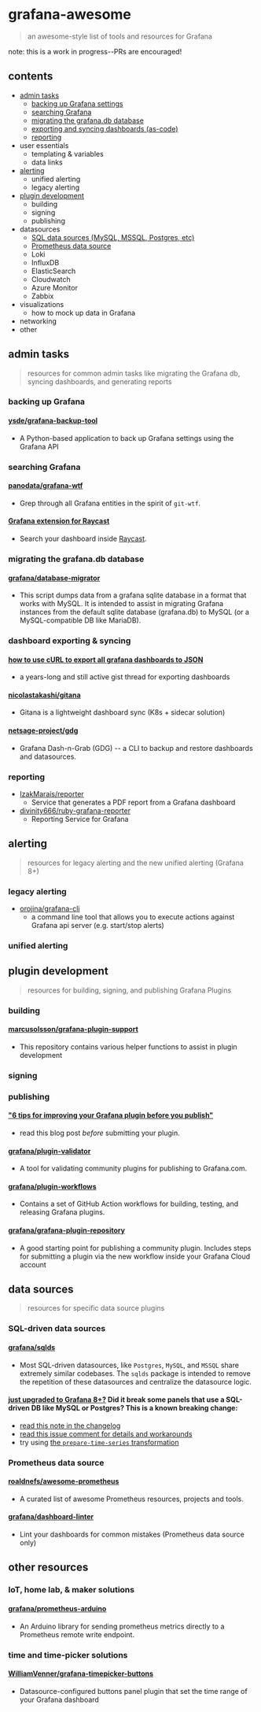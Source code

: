 # grafana-awesome

> an awesome-style list of tools and resources for Grafana

note: this is a work in progress--PRs are encouraged!

## contents

- [admin tasks](#admin-tasks)
    - [backing up Grafana settings](#backing-up-grafana)
    - [searching Grafana](#searching-grafana)
    - [migrating the grafana.db database](#migrating-the-grafanadb-database)
    - [exporting and syncing dashboards (as-code)](#dashboard-exporting--syncing)
    - [reporting](#reporting)
- user essentials
    - templating & variables
    - data links
- [alerting](#alerting)
    - unified alerting
    - legacy alerting
- [plugin development](#plugin-development)
    - building
    - signing
    - publishing
- datasources
    - [SQL data sources (MySQL, MSSQL, Postgres, etc)](#sql-driven-data-sources)
    - [Prometheus data source](#prometheus-data-source)
    - Loki
    - InfluxDB
    - ElasticSearch
    - Cloudwatch
    - Azure Monitor
    - Zabbix
- visualizations
    - how to mock up data in Grafana
- networking
- other

## admin tasks

> resources for common admin tasks like migrating the Grafana db, syncing dashboards, and generating reports

### backing up Grafana

#### [ysde/grafana-backup-tool](https://github.com/ysde/grafana-backup-tool)
    
- A Python-based application to back up Grafana settings using the Grafana API

### searching Grafana

#### [panodata/grafana-wtf](https://github.com/panodata/grafana-wtf)

- Grep through all Grafana entities in the spirit of `git-wtf`.

#### [Grafana extension for Raycast](https://github.com/raycast/extensions/tree/main/extensions/grafana)

- Search your dashboard inside [Raycast](https://www.raycast.com/).

### migrating the grafana.db database

#### [grafana/database-migrator](https://github.com/grafana/database-migrator)
- This script dumps data from a grafana sqlite database in a format that works with MySQL. It is intended to assist in migrating Grafana instances from the default sqlite database (grafana.db) to MySQL (or a MySQL-compatible DB like MariaDB).

### dashboard exporting & syncing

#### [how to use cURL to export all grafana dashboards to JSON](https://gist.github.com/crisidev/bd52bdcc7f029be2f295#gistcomment-3975489)

- a years-long and still active gist thread for exporting dashboards

#### [nicolastakashi/gitana](https://github.com/nicolastakashi/gitana)

- Gitana is a lightweight dashboard sync (K8s + sidecar solution)

#### [netsage-project/gdg](https://github.com/netsage-project/gdg)

- Grafana Dash-n-Grab (GDG) -- a CLI to backup and restore dashboards and datasources.

### reporting

- [IzakMarais/reporter](https://github.com/IzakMarais/reporter)
    - Service that generates a PDF report from a Grafana dashboard
- [divinity666/ruby-grafana-reporter](https://github.com/divinity666/ruby-grafana-reporter)
    - Reporting Service for Grafana

## alerting

> resources for legacy alerting and the new unified alerting (Grafana 8+)
### legacy alerting

- [orojina/grafana-cli](https://github.com/orojina/grafana-cli)
    - a command line tool that allows you to execute actions against Grafana api server (e.g. start/stop alerts)

### unified alerting

## plugin development
> resources for building, signing, and publishing Grafana Plugins

### building

#### [marcusolsson/grafana-plugin-support](https://github.com/marcusolsson/grafana-plugin-support)

- This repository contains various helper functions to assist in plugin development

### signing

### publishing

#### ["6 tips for improving your Grafana plugin before you publish"](https://grafana.com/blog/2021/01/21/6-tips-for-improving-your-grafana-plugin-before-you-publish/)
- read this blog post _before_ submitting your plugin.

#### [grafana/plugin-validator](https://github.com/grafana/plugin-validator)

- A tool for validating community plugins for publishing to Grafana.com.

#### [grafana/plugin-workflows](https://github.com/grafana/plugin-workflows)

- Contains a set of GitHub Action workflows for building, testing, and releasing Grafana plugins.

#### [grafana/grafana-plugin-repository](https://github.com/grafana/grafana-plugin-repository)

- A good starting point for publishing a community plugin. Includes steps for submitting a plugin via the new workflow inside your Grafana Cloud account

## data sources

> resources for specific data source plugins

### SQL-driven data sources

#### [grafana/sqlds](https://github.com/grafana/sqlds)

- Most SQL-driven datasources, like `Postgres`, `MySQL`, and `MSSQL` share extremely similar codebases. The `sqlds` package is intended to remove the repetition of these datasources and centralize the datasource logic.

#### [just upgraded to Grafana 8+?](https://grafana.com/docs/grafana/latest/installation/upgrading/#postgres-mysql-microsoft-sql-server-data-sources) Did it break some panels that use a SQL-driven DB like MySQL or Postgres? This is a known breaking change:

- [read this note in the changelog](https://grafana.com/docs/grafana/latest/installation/upgrading/#postgres-mysql-microsoft-sql-server-data-sources)
- [read this issue comment for details and workarounds](https://github.com/grafana/grafana/issues/35534#issuecomment-861519658)
- try using [the `prepare-time-series` transformation](https://grafana.com/docs/grafana/latest/panels/transformations/types-options/#prepare-time-series)

### Prometheus data source

#### [roaldnefs/awesome-prometheus](https://github.com/roaldnefs/awesome-prometheus)

- A curated list of awesome Prometheus resources, projects and tools.

#### [grafana/dashboard-linter](https://github.com/grafana/dashboard-linter)

- Lint your dashboards for common mistakes (Prometheus data source only)

## other resources

### IoT, home lab, & maker solutions

#### [grafana/prometheus-arduino](https://github.com/grafana/prometheus-arduino)

- An Arduino library for sending prometheus metrics directly to a Prometheus remote write endpoint.

### time and time-picker solutions

#### [WilliamVenner/grafana-timepicker-buttons](https://github.com/WilliamVenner/grafana-timepicker-buttons)

- Datasource-configured buttons panel plugin that set the time range of your Grafana dashboard